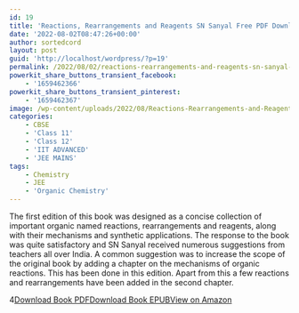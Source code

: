 ```yaml
---
id: 19
title: 'Reactions, Rearrangements and Reagents SN Sanyal Free PDF Download'
date: '2022-08-02T08:47:26+00:00'
author: sortedcord
layout: post
guid: 'http://localhost/wordpress/?p=19'
permalink: /2022/08/02/reactions-rearrangements-and-reagents-sn-sanyal-free-pdf-download/
powerkit_share_buttons_transient_facebook:
    - '1659462366'
powerkit_share_buttons_transient_pinterest:
    - '1659462367'
image: /wp-content/uploads/2022/08/Reactions-Rearrangements-and-Reagents-300x399.jpg
categories:
    - CBSE
    - 'Class 11'
    - 'Class 12'
    - 'IIT ADVANCED'
    - 'JEE MAINS'
tags:
    - Chemistry
    - JEE
    - 'Organic Chemistry'
---
```


The first edition of this book was designed as a concise collection of important organic named reactions, rearrangements and reagents, along with their mechanisms and synthetic applications. The response to the book was quite satisfactory and SN Sanyal received numerous suggestions from teachers all over India. A common suggestion was to increase the scope of the original book by adding a chapter on the mechanisms of organic reactions. This has been done in this edition. Apart from this a few reactions and rearrangements have been added in the second chapter.

4[Download Book PDF](https://drive.google.com/uc?export=download&id=1-QWcrndWOxMeNvtQgPqO0j_0W3xLxxSt)</div>[Download Book EPUB](https://drive.google.com/uc?export=download&id=1Ip1Zis4S_ynCU9gOkhT0zuUZdBQRnFwJ)</div>[View on Amazon](https://www.amazon.in/Reactions-Rearrangements-Reagents-S-N-Sanyal/dp/8177096052/ref=tmm_pap_swatch_0?_encoding=UTF8&qid=1659429157&sr=1-6)